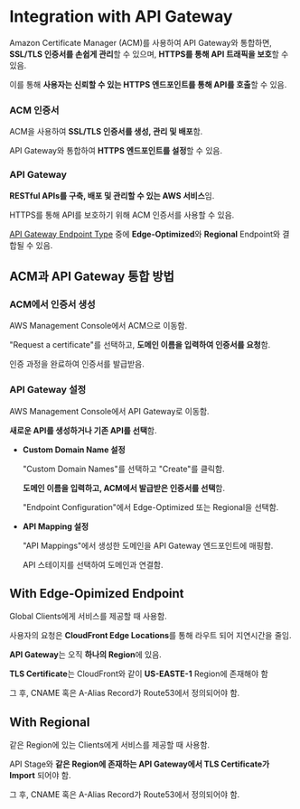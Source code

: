# Integration with API Gateway

Amazon Certificate Manager (ACM)를 사용하여 API Gateway와 통합하면, **SSL/TLS 인증서를 손쉽게 관리**할 수 있으며, **HTTPS를 통해 API 트래픽을 보호**할 수 있음. 

이를 통해 **사용자는 신뢰할 수 있는 HTTPS 엔드포인트를 통해 API를 호출**할 수 있음.

### ACM 인증서

ACM을 사용하여 **SSL/TLS 인증서를 생성, 관리 및 배포**함. 

API Gateway와 통합하여 **HTTPS 엔드포인트를 설정**할 수 있음.

### API Gateway

**RESTful APIs를 구축, 배포 및 관리할 수 있는 AWS 서비스**임. 

HTTPS를 통해 API를 보호하기 위해 ACM 인증서를 사용할 수 있음.

[API Gateway Endpoint Type](https://github.com/LeeWooJung/AWS-SAA-C03/tree/main/8.%20Integration%20%26%20Messaging/8-7.%20AWS%20API%20Gateway/8-7-1.%20Endpoint%20Types) 중에 **Edge-Optimized**와 **Regional** Endpoint와 결합될 수 있음.

## ACM과 API Gateway 통합 방법

### ACM에서 인증서 생성

AWS Management Console에서 ACM으로 이동함.

"Request a certificate"를 선택하고, **도메인 이름을 입력하여 인증서를 요청**함.

인증 과정을 완료하여 인증서를 발급받음.

### API Gateway 설정

AWS Management Console에서 API Gateway로 이동함.

**새로운 API를 생성하거나 기존 API를 선택**함.

* **Custom Domain Name 설정**

    "Custom Domain Names"를 선택하고 "Create"를 클릭함.

    **도메인 이름을 입력하고, ACM에서 발급받은 인증서를 선택**함.

    "Endpoint Configuration"에서 Edge-Optimized 또는 Regional을 선택함.

* **API Mapping 설정**

    "API Mappings"에서 생성한 도메인을 API Gateway 엔드포인트에 매핑함.

    API 스테이지를 선택하여 도메인과 연결함.

## With Edge-Opimized Endpoint

Global Clients에게 서비스를 제공할 때 사용함.

사용자의 요청은 **CloudFront Edge Locations**를 통해 라우트 되어 지연시간을 줄임.

**API Gateway**는 오직 **하나의 Region**에 있음.

**TLS Certificate**는 CloudFront와 같이 **US-EASTE-1** Region에 존재해야 함

그 후, CNAME 혹은 A-Alias Record가 Route53에서 정의되어야 함.

## With Regional

같은 Region에 있는 Clients에게 서비스를 제공할 때 사용함.

API Stage와 **같은 Region에 존재하는 API Gateway에서 TLS Certificate가 Import** 되어야 함.

그 후, CNAME 혹은 A-Alias Record가 Route53에서 정의되어야 함.